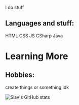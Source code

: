 I do stuff

## Languages and stuff:
  HTML
  CSS
  JS
  CSharp
  Java
# Learning More

## Hobbies:
  create things or something idk
  
  
  
  
  
![Slav's GitHub stats](https://github-readme-stats.vercel.app/api?username=SlavicMan&show_icons=true&theme=tokyonight)
